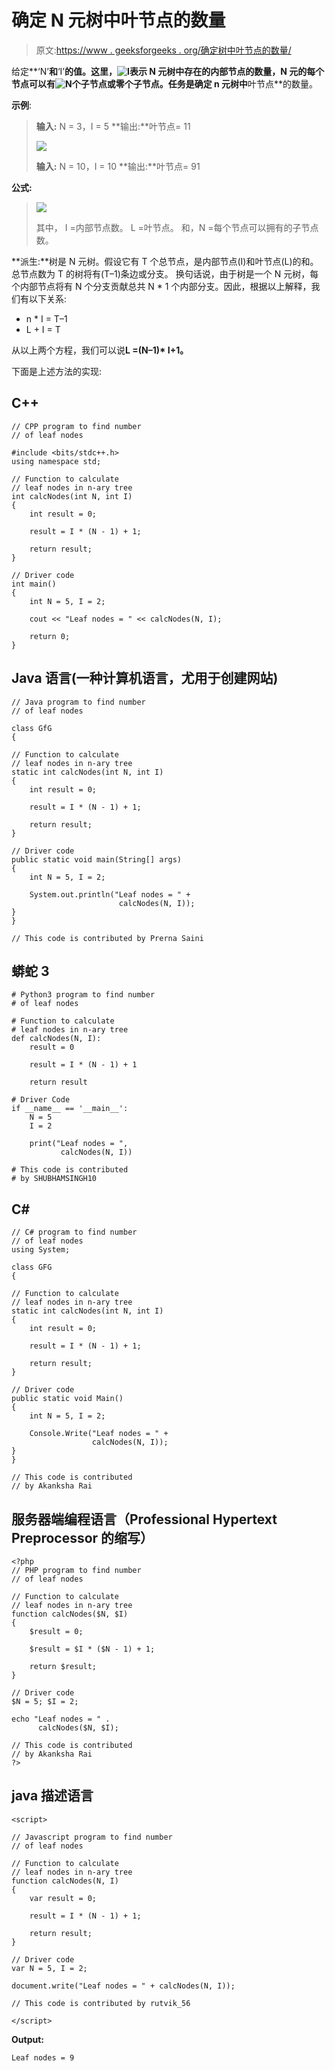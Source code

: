 # 确定 N 元树中叶节点的数量

> 原文:[https://www . geeksforgeeks . org/确定树中叶节点的数量/](https://www.geeksforgeeks.org/determine-the-count-of-leaf-nodes-in-an-n-ary-tree/)

给定**‘N’**和**‘I’**的值。这里，![I  ](img/5a2457a0fd727d1724c328a266ff2fae.png "Rendered by QuickLaTeX.com")表示 N 元树中存在的内部节点的数量，N 元的每个节点可以有![N  ](img/05447a6f3ec73065b361522074101320.png "Rendered by QuickLaTeX.com")个子节点或零个子节点。任务是确定 n 元树中**叶节点**的数量。

**示例**:

> **输入:** N = 3，I = 5
> **输出:**叶节点= 11
> 
> ![](img/f7577864da2a707e2e44c929fedbeea6.png)
> 
> **输入:** N = 10，I = 10
> **输出:**叶节点= 91

**公式:**

> ![](img/ca0da895d90a96a7ac506c7e4b4c4991.png)
> 
> 其中，
> I =内部节点数。
> L =叶节点。
> 和，N =每个节点可以拥有的子节点数。

**派生:**树是 N 元树。假设它有 T 个总节点，是内部节点(I)和叶节点(L)的和。总节点数为 T 的树将有(T–1)条边或分支。
换句话说，由于树是一个 N 元树，每个内部节点将有 N 个分支贡献总共 N * 1 个内部分支。因此，根据以上解释，我们有以下关系:

*   n * I = T–1
*   L + I = T

从以上两个方程，我们可以说**L =(N–1)* I+1。**

下面是上述方法的实现:

## C++

```
// CPP program to find number
// of leaf nodes

#include <bits/stdc++.h>
using namespace std;

// Function to calculate
// leaf nodes in n-ary tree
int calcNodes(int N, int I)
{
    int result = 0;

    result = I * (N - 1) + 1;

    return result;
}

// Driver code
int main()
{
    int N = 5, I = 2;

    cout << "Leaf nodes = " << calcNodes(N, I);

    return 0;
}
```

## Java 语言(一种计算机语言，尤用于创建网站)

```
// Java program to find number
// of leaf nodes

class GfG
{

// Function to calculate
// leaf nodes in n-ary tree
static int calcNodes(int N, int I)
{
    int result = 0;

    result = I * (N - 1) + 1;

    return result;
}

// Driver code
public static void main(String[] args)
{
    int N = 5, I = 2;

    System.out.println("Leaf nodes = " +
                        calcNodes(N, I));
}
}

// This code is contributed by Prerna Saini
```

## 蟒蛇 3

```
# Python3 program to find number
# of leaf nodes

# Function to calculate
# leaf nodes in n-ary tree
def calcNodes(N, I):
    result = 0

    result = I * (N - 1) + 1

    return result

# Driver Code
if __name__ == '__main__':
    N = 5
    I = 2

    print("Leaf nodes = ",
           calcNodes(N, I))

# This code is contributed
# by SHUBHAMSINGH10
```

## C#

```
// C# program to find number
// of leaf nodes
using System;

class GFG
{

// Function to calculate
// leaf nodes in n-ary tree
static int calcNodes(int N, int I)
{
    int result = 0;

    result = I * (N - 1) + 1;

    return result;
}

// Driver code
public static void Main()
{
    int N = 5, I = 2;

    Console.Write("Leaf nodes = " +
                  calcNodes(N, I));
}
}

// This code is contributed
// by Akanksha Rai
```

## 服务器端编程语言（Professional Hypertext Preprocessor 的缩写）

```
<?php
// PHP program to find number
// of leaf nodes

// Function to calculate
// leaf nodes in n-ary tree
function calcNodes($N, $I)
{
    $result = 0;

    $result = $I * ($N - 1) + 1;

    return $result;
}

// Driver code
$N = 5; $I = 2;

echo "Leaf nodes = " .
      calcNodes($N, $I);

// This code is contributed
// by Akanksha Rai
?>
```

## java 描述语言

```
<script>

// Javascript program to find number
// of leaf nodes

// Function to calculate
// leaf nodes in n-ary tree
function calcNodes(N, I)
{
    var result = 0;

    result = I * (N - 1) + 1;

    return result;
}

// Driver code
var N = 5, I = 2;

document.write("Leaf nodes = " + calcNodes(N, I));

// This code is contributed by rutvik_56

</script>
```

**Output:** 

```
Leaf nodes = 9
```